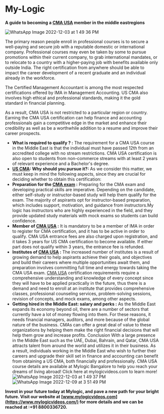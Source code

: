 # My-Logic
**A guide to becoming a [CMA USA](https://www.mylogicvideos.com/CMA-USA) member in the middle  eastregions**

![WhatsApp Image 2022-12-03 at 1 49 36 PM](https://user-images.githubusercontent.com/120785273/208278857-79765ee6-ded0-4139-b3f4-f009d626cd87.jpeg)

The primary reason people enroll in professional courses is to secure a well-paying and secure job with a reputable domestic or international company. Professional courses may even be taken by some to pursue promotions within their current company, to grab international mandates, or to relocate to a country with a higher-paying job with benefits available only outside India. The right certification from anywhere should be able to impact the career development of a recent graduate and an individual already in the workforce.

The Certified Management Accountant is among the most respected certifications offered by IMA in Management Accounting. US CMA also involves high ethical and professional standards, making it the gold standard in financial planning. 

As a result, CMA USA is not restricted to a particular region or country. Earning the CMA USA certification can help finance and accounting professionals gain a competitive edge in the market and enhance their credibility as well as be a worthwhile addition to a resume and improve their career prospects.

-	**What is required to qualify  ? :**
The requirement for a CMA USA course in the Middle East is that the individual must have passed 12th from an accredited college with no stream restrictions. CMA USA certification is also open to students from non-commerce streams with at least 2 years of relevant experience and a Bachelor's degree.
- **[US CMA](https://www.mylogicvideos.com/CMA-USA): Why should you pursue it?:**
 As we consider this matter, we must keep in mind the following aspects, since they are crucial for deciding whether to obtain this certification:
- **Preparation for the [CMA exam](https://www.mylogicvideos.com/CMA-USA) :**
Preparing for the CMA exam and developing practical skills are imperative. Depending on the candidate, either self-study or instructor-based study will help them qualify for the exam. The majority of aspirants opt for instructor-based preparation, which includes support, motivation, and guidance from instructors.My logic has instructors who are highly experienced in the field, and they provide updated study materials with mock exams so students can build confidence.
-	**Member of [CMA USA](https://www.mylogicvideos.com/CMA-USA) :**
It is mandatory to be a member of IMA in order to register for CMA certification, and it has to be active in order to qualify. CMA USA entrance fees are also charged upon registration, and it takes 3 years for US CMA certification to become available. If either part does not qualify within 3 years, the entrance fee is refunded.
-	**Institutes of [CMA USA](https://www.mylogicvideos.com/CMA-USA) :**
The increased number of institutes is a result of growing demand to help aspirants achieve their goals, and objectives and build their careers where multiple opportunities await them, and preparation involves committing full time and energy towards taking the CMA USA exam.
[CMA USA](https://www.mylogicvideos.com/CMA-USA) certification requirements require a comprehensive understanding and knowledge of every concept since they will have to be applied practically in the future, thus there is a demand and need to enroll at an institute that provides comprehensive classes, professional counseling services, problem-solving sessions, revision of concepts, and mock exams, among other aspects.
-	**Getting hired in the Middle East: salary and perks :**
As the Middle East expands its economy beyond oil, there are a number of sectors that currently have a lot of money flowing into them. For these reasons, it needs financial managers, auditors, and more because of the global nature of the business. CMAs can offer a great deal of value to these organizations by helping them make the right financial decisions that will help them grow and increase profits.
Conclusion
With a large presence in the Middle East such as the UAE, Dubai, Bahrain, and Qatar, CMA USA attracts talent from around the world and utilizes it in their business. As a result, individuals working in the Middle East who wish to further their careers and upgrade their skill set in finance and accounting can benefit from obtaining a US CMA, both financially and professionally. CMA USA course details are available at Mylogic Bangalore to help you reach your dreams of living abroad! Click here at mylogicvideos.com to learn more!
![WhatsApp Image 2022-12-03 at 1 49 37 PM](https://user-images.githubusercontent.com/120785273/208277031-a7115b67-2452-4f16-8cbc-f5e7d6e7da2a.jpeg)
![WhatsApp Image 2022-12-09 at 3 51 49 PM](https://user-images.githubusercontent.com/120785273/208277042-407275d1-51d0-45a1-8e71-c3334c123b91.jpeg)

**Invest in your future today at Mylogic, and pave a new path for your bright future.
Visit our website at [www.mylogicvideos.com](https://www.mylogicvideos.com/) for more details and we can be reached at :+91 8800336720.**
